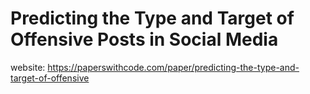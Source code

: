 # Predicting the Type and Target of Offensive Posts in Social Media
website: https://paperswithcode.com/paper/predicting-the-type-and-target-of-offensive
